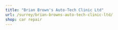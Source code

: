 ```yaml
---
title: "Brian Brown's Auto-Tech Clinic Ltd"
url: /surrey/brian-browns-auto-tech-clinic-ltd/
shop: car repair
---
```

